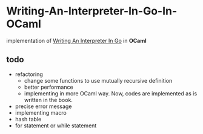 # Writing-An-Interpreter-In-Go-In-OCaml

implementation of [Writing An Interpreter In Go](https://interpreterbook.com/) in **OCaml**

## todo

- refactoring
  - change some functions to use mutually recursive definition
  - better performance
  - implementing in more OCaml way. Now, codes are implemented as is written in the book.
- precise error message
- implementing macro
- hash table
- for statement or while statement
